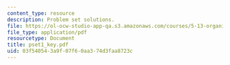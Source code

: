```yaml
---
content_type: resource
description: Problem set solutions.
file: https://ol-ocw-studio-app-qa.s3.amazonaws.com/courses/5-13-organic-chemistry-ii-fall-2006/03f540543a9f07f60aa374d3faa8723c_pset1_key.pdf
file_type: application/pdf
resourcetype: Document
title: pset1_key.pdf
uid: 03f54054-3a9f-07f6-0aa3-74d3faa8723c
---
```

